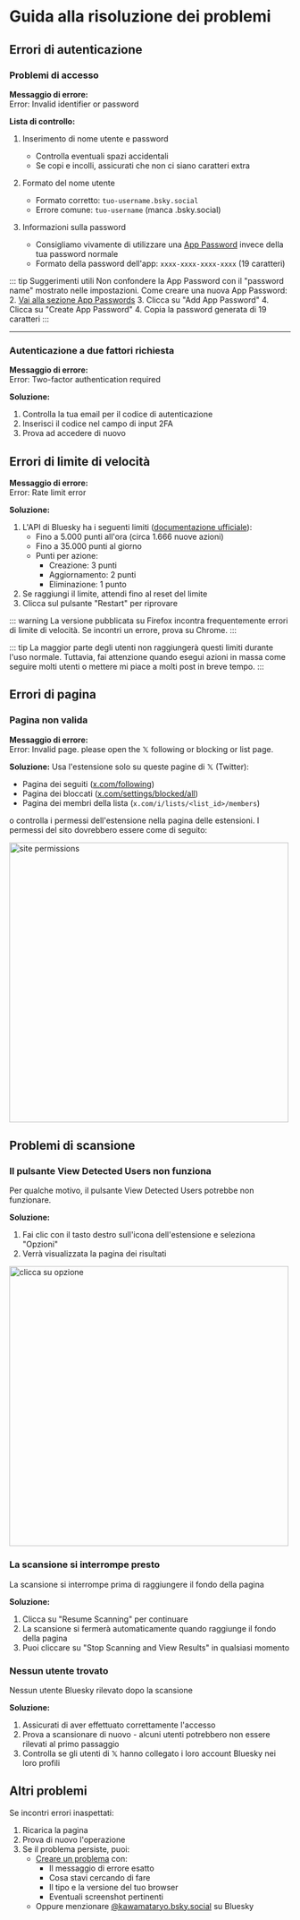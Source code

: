# Guida alla risoluzione dei problemi

## Errori di autenticazione

### Problemi di accesso

**Messaggio di errore:**  
<span class="error-message">Error: Invalid identifier or password</span>

**Lista di controllo:**
1. Inserimento di nome utente e password
   - Controlla eventuali spazi accidentali
   - Se copi e incolli, assicurati che non ci siano caratteri extra

2. Formato del nome utente
   - Formato corretto: `tuo-username.bsky.social`
   - Errore comune: `tuo-username` (manca .bsky.social)

3. Informazioni sulla password
   - Consigliamo vivamente di utilizzare una [App Password](https://bsky.app/settings/app-passwords) invece della tua password normale
   - Formato della password dell'app: `xxxx-xxxx-xxxx-xxxx` (19 caratteri)

::: tip Suggerimenti utili
Non confondere la App Password con il "password name" mostrato nelle impostazioni.
Come creare una nuova App Password:
2. [Vai alla sezione App Passwords](https://bsky.app/settings/app-passwords)
3. Clicca su "Add App Password"
4. Clicca su "Create App Password"
4. Copia la password generata di 19 caratteri
:::

---

### Autenticazione a due fattori richiesta

**Messaggio di errore:**  
<span class="error-message">Error: Two-factor authentication required</span>

**Soluzione:**
1. Controlla la tua email per il codice di autenticazione
2. Inserisci il codice nel campo di input 2FA
3. Prova ad accedere di nuovo

## Errori di limite di velocità

**Messaggio di errore:**  
<span class="error-message">Error: Rate limit error</span>

**Soluzione:**
1. L'API di Bluesky ha i seguenti limiti ([documentazione ufficiale](https://docs.bsky.app/docs/advanced-guides/rate-limits)):
   - Fino a 5.000 punti all'ora (circa 1.666 nuove azioni)
   - Fino a 35.000 punti al giorno
   - Punti per azione:
     - Creazione: 3 punti
     - Aggiornamento: 2 punti
     - Eliminazione: 1 punto
2. Se raggiungi il limite, attendi fino al reset del limite
3. Clicca sul pulsante "Restart" per riprovare

::: warning
La versione pubblicata su Firefox incontra frequentemente errori di limite di velocità. Se incontri un errore, prova su Chrome.
:::

::: tip
La maggior parte degli utenti non raggiungerà questi limiti durante l'uso normale. Tuttavia, fai attenzione quando esegui azioni in massa come seguire molti utenti o mettere mi piace a molti post in breve tempo.
:::

## Errori di pagina

### Pagina non valida

**Messaggio di errore:**  
<span class="error-message">Error: Invalid page. please open the 𝕏 following or blocking or list page.</span>

**Soluzione:**
Usa l'estensione solo su queste pagine di 𝕏 (Twitter):
- Pagina dei seguiti ([x.com/following](https://x.com/following))
- Pagina dei bloccati ([x.com/settings/blocked/all](https://x.com/settings/blocked/all))
- Pagina dei membri della lista (`x.com/i/lists/<list_id>/members`)

o controlla i permessi dell'estensione nella pagina delle estensioni.
I permessi del sito dovrebbero essere come di seguito:

<img src="/images/site_permissions.png" alt="site permissions" width="500"/>

## Problemi di scansione

### Il pulsante View Detected Users non funziona

Per qualche motivo, il pulsante View Detected Users potrebbe non funzionare.

**Soluzione:**
1. Fai clic con il tasto destro sull'icona dell'estensione e seleziona "Opzioni"
2. Verrà visualizzata la pagina dei risultati

<img src="/images/click-option.png" alt="clicca su opzione" width="500"/>

### La scansione si interrompe presto

La scansione si interrompe prima di raggiungere il fondo della pagina

**Soluzione:**
1. Clicca su "Resume Scanning" per continuare
2. La scansione si fermerà automaticamente quando raggiunge il fondo della pagina
3. Puoi cliccare su "Stop Scanning and View Results" in qualsiasi momento

### Nessun utente trovato

Nessun utente Bluesky rilevato dopo la scansione

**Soluzione:**
1. Assicurati di aver effettuato correttamente l'accesso
2. Prova a scansionare di nuovo - alcuni utenti potrebbero non essere rilevati al primo passaggio
3. Controlla se gli utenti di 𝕏 hanno collegato i loro account Bluesky nei loro profili

## Altri problemi

Se incontri errori inaspettati:

1. Ricarica la pagina
2. Prova di nuovo l'operazione
3. Se il problema persiste, puoi:
   - [Creare un problema](https://github.com/kawamataryo/sky-follower-bridge/issues) con:
     - Il messaggio di errore esatto
     - Cosa stavi cercando di fare
     - Il tipo e la versione del tuo browser
     - Eventuali screenshot pertinenti
   - Oppure menzionare [@kawamataryo.bsky.social](https://bsky.app/profile/kawamataryo.bsky.social) su Bluesky 
